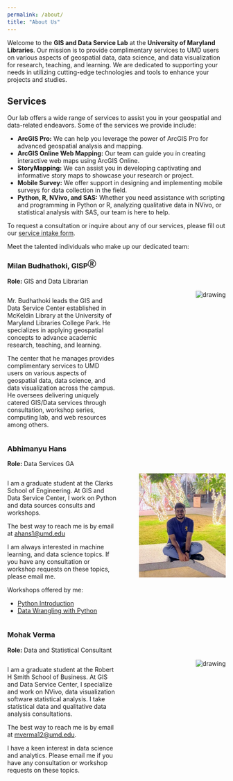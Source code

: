 ```yaml
---
permalink: /about/
title: "About Us"
---
```

Welcome to the **GIS and Data Service Lab** at the **University of Maryland Libraries**. Our mission is to provide complimentary services to UMD users on various aspects of geospatial data, data science, and data visualization for research, teaching, and learning. We are dedicated to supporting your needs in utilizing cutting-edge technologies and tools to enhance your projects and studies.

## Services

Our lab offers a wide range of services to assist you in your geospatial and data-related endeavors. Some of the services we provide include:

- **ArcGIS Pro:** We can help you leverage the power of ArcGIS Pro for advanced geospatial analysis and mapping.
- **ArcGIS Online Web Mapping:** Our team can guide you in creating interactive web maps using ArcGIS Online.
- **StoryMapping:** We can assist you in developing captivating and informative story maps to showcase your research or project.
- **Mobile Survey:** We offer support in designing and implementing mobile surveys for data collection in the field.
- **Python, R, NVivo, and SAS:** Whether you need assistance with scripting and programming in Python or R, analyzing qualitative data in NVivo, or statistical analysis with SAS, our team is here to help.

To request a consultation or inquire about any of our services, please fill out our [service intake form](https://docs.google.com/forms/d/e/1FAIpQLSfkumtTIIvuvo7iQqKdQkoM04ukmIxp_duq2hvNcX75am67sw/viewform).

Meet the talented individuals who make up our dedicated team:

### Milan Budhathoki, GISP<sup>Ⓡ</sup>

**Role:** GIS and Data Librarian
<div style="display: flex;">
<div style="flex: 1;">

Mr. Budhathoki leads the GIS and Data Service Center established in McKeldin Library at the University of Maryland Libraries College Park. He specializes in applying geospatial concepts to advance academic research, teaching, and learning.

The center that he manages provides complimentary services to UMD users on various aspects of geospatial data, data science, and data visualization across the campus. He oversees delivering uniquely catered GIS/Data services through consultation, workshop series, computing lab, and web resources among others.

</div>
<div style="flex: 1; text-align: right;">
<img src="https://ca.slack-edge.com/T054162SPA6-U0542TVRK8D-12d98604c450-512" alt="drawing" width="200"/>
</div>
</div>

### Abhimanyu Hans

**Role:** Data Services GA
<div style="display: flex;">
<div style="flex: 1;">

I am a graduate student at the Clarks School of Engineering. At GIS and Data Service Center, I work on Python and data sources consults and workshops.

The best way to reach me is by email at <a href="mailto:eahans1@umd.edu">ahans1@umd.edu</a>

I am always interested in machine learning, and data science topics. If you have any consultation or workshop requests on these topics, please email me.

Workshops offered by me:

- [Python Introduction](https://umd.libcal.com/calendar/events/PythonIntro)
- [Data Wrangling with Python](https://umd.libcal.com/calendar/events/data-wrangling-python)

</div>
<div style="flex: 1; text-align: right;">
<img src="../assets/images/AH.webp" alt="drawing" width="200"/>
</div>
</div>

### Mohak Verma

**Role:** Data and Statistical Consultant
<div style="display: flex;">
<div style="flex: 1;">

I am a graduate student at the Robert H Smith School of Business. At GIS and Data Service Center, I specialize and work on NVivo, data visualization software statistical analysis. I take statistical data and qualitative data analysis consultations.

The best way to reach me is by email at [mverma12@umd.edu](mailto:mverma12@umd.edu).

I have a keen interest in data science and analytics. Please email me if you have any consultation or workshop requests on these topics.
</div>
<div style="flex: 1; text-align: right;">
<img src="https://ca.slack-edge.com/T054162SPA6-U053UHRDTT8-df77d9ccaf3a-512" alt="drawing" width="200"/>
</div>
</div>
